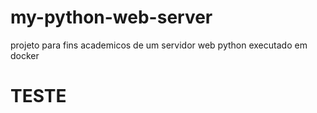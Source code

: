 # my-python-web-server
projeto para fins academicos de um servidor web python executado em docker


# TESTE